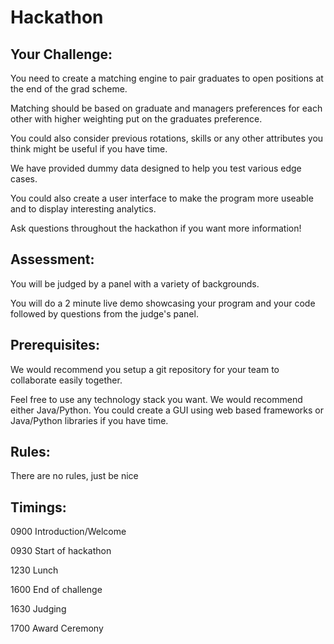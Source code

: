 # Hackathon

## Your Challenge:

You need to create a matching engine to pair graduates to open positions at the end of the grad scheme.

Matching should be based on graduate and managers preferences for each other with higher weighting put on the graduates preference.

You could also consider previous rotations, skills or any other attributes you think might be useful if you have time.

We have provided dummy data designed to help you test various edge cases.

You could also create a user interface to make the program more useable and to display interesting analytics.

Ask questions throughout the hackathon if you want more information!

## Assessment:

You will be judged by a panel with a variety of backgrounds.

You will do a 2 minute live demo showcasing your program and your code followed by questions from the judge&#39;s panel.

## Prerequisites:

We would recommend you setup a git repository for your team to collaborate easily together.

Feel free to use any technology stack you want. We would recommend either Java/Python. You could create a GUI using web based frameworks or Java/Python libraries if you have time.

## Rules:

There are no rules, just be nice

## Timings:

0900 Introduction/Welcome

0930 Start of hackathon

1230 Lunch

1600 End of challenge

1630 Judging

1700 Award Ceremony
